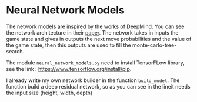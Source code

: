 # Neural Network Models
The network models are inspired by the works of DeepMind. You can see the network architecture in their [paper](https://medium.com/applied-data-science/alphago-zero-explained-in-one-diagram-365f5abf67e0). The network takes in inputs the game state and gives in outputs the next move probabilities and the value of the game state, then this outputs are used to fill the monte-carlo-tree-search.

The module `neural_network_models.py` need to install TensorFLow library, see the link : https://www.tensorflow.org/install/pip.

I already write my own network builder in the function `build_model`. The function build a deep residual network, so as you can see in the lineit needs the input size (height, width, depth)
